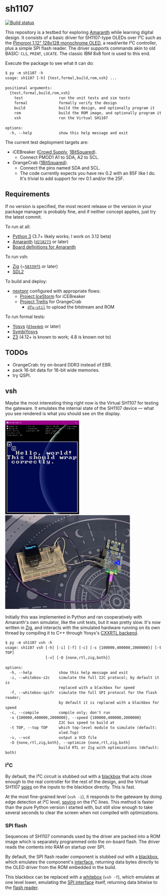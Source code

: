 # sh1107

[![Build status]](https://buildkite.com/hrzn/sh1107)

This repository is a testbed for exploring [Amaranth] while learning digital
design. It consists of a basic driver for SH1107-type OLEDs over I²C such as the
[Pimoroni 1.12" 128x128 monochrome OLED][Pimoroni OLED], a read/write I²C
controller, plus a simple SPI flash reader. The driver supports commands akin to
old BASIC: `CLS`, `PRINT`, `LOCATE`. The classic IBM 8x8 font is used to this
end.

[Build status]: https://badge.buildkite.com/50b21967ee2e88d80db0bd35a97173a66f322b5d2141d21060.svg?branch=main
[Amaranth]: https://github.com/amaranth-lang/amaranth
[Pimoroni OLED]: https://shop.pimoroni.com/products/1-12-oled-breakout

Execute the package to see what it can do:

```console
$ py -m sh1107 -h
usage: sh1107 [-h] {test,formal,build,rom,vsh} ...

positional arguments:
  {test,formal,build,rom,vsh}
    test                run the unit tests and sim tests
    formal              formally verify the design
    build               build the design, and optionally program it
    rom                 build the ROM image, and optionally program it
    vsh                 run the Virtual SH1107

options:
  -h, --help            show this help message and exit
```

The current test deployment targets are:

* iCEBreaker ([Crowd Supply][iCEBreaker on Crowd Supply],
  [1BitSquared][iCEBreaker on 1BitSquared]).
  * Connect PMOD1 A1 to SDA, A2 to SCL.
* OrangeCrab ([1BitSquared][OrangeCrab on 1BitSquared]).
  * Connect the pins named SDA and SCL.
  * The code currently expects you have rev 0.2 with an 85F like I do. It's
    trivial to add support for rev 0.1 and/or the 25F.

[iCEBreaker on Crowd Supply]: https://www.crowdsupply.com/1bitsquared/icebreaker-fpga
[iCEBreaker on 1BitSquared]: https://1bitsquared.com/products/icebreaker
[OrangeCrab on 1BitSquared]: https://1bitsquared.com/products/orangecrab

## Requirements

If no version is specified, the most recent release or the version in your
package manager is probably fine, and if neither concept applies, just try the
latest commit.

To run at all:

* [Python 3] (3.7+ likely works; I work on 3.12 beta)
* [Amaranth] ([`d218273`] or later)
* [Board definitions for Amaranth][amaranth-boards]

To run vsh:

* [Zig] (~[`50339f5`] or later)
* [SDL2]

To build and deploy:

* [nextpnr] configured with appropriate flows:
  * [Project IceStorm] for iCEBreaker
  * [Project Trellis] for OrangeCrab
    * [`dfu-util`] to upload the bitstream and ROM

To run formal tests:

* [Yosys] ([`d3ee4eb`] or later)
* [SymbiYosys]
* [Z3] (4.12+ is known to work; 4.8 is known not to)

[Python 3]: https://www.python.org
[`d218273`]: https://github.com/amaranth-lang/amaranth/commit/d218273b9b2c6e65b7d92eb0f280306ea9c07ea3
[amaranth-boards]: https://github.com/amaranth-lang/amaranth-boards
[Yosys]: https://github.com/yosyshq/yosys
[`d3ee4eb`]: https://github.com/YosysHQ/yosys/commit/d3ee4eba5b8d68c891f0beb831f19068e08765ed
[SymbiYosys]: https://github.com/YosysHQ/sby
[Z3]: https://github.com/Z3Prover/z3
[nextpnr]: https://github.com/YosysHQ/nextpnr
[Project IceStorm]: https://github.com/YosysHQ/icestorm
[Project Trellis]: https://github.com/YosysHQ/prjtrellis
[`dfu-util`]: https://dfu-util.sourceforge.net/
[Zig]: https://ziglang.org/
[SDL2]: https://libsdl.org/
[`50339f5`]: https://github.com/ziglang/zig/commit/50339f595aa6ec96760b1cd9f8d0e0bfc3f167fc


## TODOs

- OrangeCrab: try on-board DDR3 instead of EBR.
- pack 16-bit data for 16-bit wide memories.
- try QSPI.

## vsh

Maybe the most interesting thing right now is the Virtual SH1107 for testing the
gateware. It emulates the internal state of the SH1107 device — what you see
rendered is what you should see on the display.

[<img alt="screenshot of the Virtual SH1107 testbench" src="doc/vsh.png"
height="300">](doc/vsh.png) [<img alt="photo of the OLED device being run on an
iCEBreaker" src="doc/helloworld.jpg" height="300">](doc/helloworld.jpg)

Initially this was implemented in Python and ran cooperatively with Amaranth's
own simulator, like the unit tests, but it was pretty slow. It's now written in
[Zig], and interacts with the simulated hardware running on its own thread by
compiling it to C++ through Yosys's [CXXRTL backend][CXXRTL].

[CXXRTL]: https://github.com/YosysHQ/yosys/tree/master/backends/cxxrtl

```console
$ py -m sh1107 vsh -h
usage: sh1107 vsh [-h] [-i] [-f] [-c] [-s {100000,400000,2000000}] [-t TOP]
                  [-v] [-O {none,rtl,zig,both}]

options:
  -h, --help            show this help message and exit
  -i, --whitebox-i2c    simulate the full I2C protocol; by default it is
                        replaced with a blackbox for speed
  -f, --whitebox-spifr  simulate the full SPI protocol for the flash reader;
                        by default it is replaced with a blackbox for speed
  -c, --compile         compile only; don't run
  -s {100000,400000,2000000}, --speed {100000,400000,2000000}
                        I2C bus speed to build at
  -t TOP, --top TOP     which top-level module to simulate (default:
                        oled.Top)
  -v, --vcd             output a VCD file
  -O {none,rtl,zig,both}, --optimize {none,rtl,zig,both}
                        build RTL or Zig with optimizations (default: both)
```

### I²C

By default, the I²C circuit is stubbed out with a
[blackbox](vsh/i2c_blackbox.cc) that acts close enough to the real controller
for the rest of the design, and the Virtual SH1107
[spies](vsh/src/I2CBBConnector.zig) on the inputs to the blackbox directly. This
is fast.

At the most fine-grained level (`vsh -i`), it responds to the gateware by doing
edge detection at I²C level, [spying](vsh/src/I2CConnector.zig) on the I²C
lines. This method is faster than the pure Python version I started with, but
still slow enough to take several seconds to clear the screen when not compiled
with optimizations.

### SPI flash

Sequences of SH1107 commands used by the driver are packed into a ROM image
which is separately programmed onto the on-board flash.  The driver reads the
contents into RAM on startup over SPI.

By default, the SPI flash reader component is stubbed out with a
[blackbox](vsh/spifr_blackbox.cc), which emulates the component's
[interface](vsh/spifr_blackbox.il), returning data bytes directly to the OLED
driver from the ROM embedded in the build.

This blackbox can be replaced with a [whitebox](vsh/spifr_whitebox.cc) (`vsh
-f`), which emulates at one level lower, emulating the [SPI
interface](vsh/spifr_whitebox.il) itself, returning data bitwise to the [flash
reader](sh1107/spi/spi_flash_reader.py).
